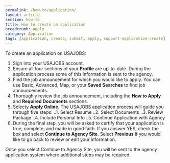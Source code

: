 ```yaml
---
permalink: /how-to/application/
layout: article
section: how-to
title: How to create an application
breadcrumb: Apply
category: Application
tags: [application, create, submit, apply, support-application-create]
---
```


To create an application on USAJOBS:

1. Sign into your USAJOBS account.
2. Ensure all four sections of your **Profile** are up-to-date. During the application process some of this information is sent to the agency. 
3. Find the job announcement for which you would like to apply. You can use Basic, Advanced, Map, or your **Saved Searches** to find job announcements.
4. Thoroughly review the job announcement, including the **How to Apply** and **Required Documents** sections. 
5. Selecty **Apply Online**. The USAJOBS application process will guide you through five steps: 
..1. Select Resume 
..2. Select Documents
..3. Review Package
..4. Include Personal Info
..5. Continue Application with Agency
7. During the final step, you will be asked  to certify that your application is true, complete, and made in good faith. If you answer YES, check the box and select **Continue to Agency Site**. Select **Previous** if you would like to go back to review or edit your information.

Once you select Continue to Agency Site, you will be sent to the agency application system where additional steps may be required.

